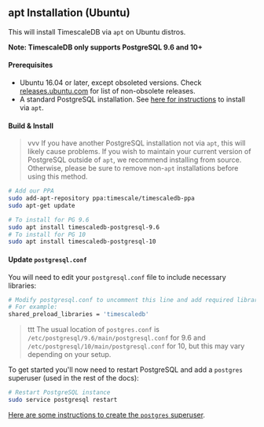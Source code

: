 ## apt Installation (Ubuntu) [](installation-apt-ubuntu)

This will install TimescaleDB via `apt` on Ubuntu distros.

**Note: TimescaleDB only supports PostgreSQL 9.6 and 10+**

#### Prerequisites

- Ubuntu 16.04 or later, except obsoleted versions.
Check [releases.ubuntu.com][ubuntu-releases] for list of
non-obsolete releases.
- A standard PostgreSQL installation.
See [here for instructions][postgresql-apt] to install via `apt`.

#### Build & Install

>vvv If you have another PostgreSQL installation not via `apt`,
this will likely cause problems.
If you wish to maintain your current version of PostgreSQL outside
of `apt`, we recommend installing from source.  Otherwise, please be
sure to remove non-`apt` installations before using this method.

```bash
# Add our PPA
sudo add-apt-repository ppa:timescale/timescaledb-ppa
sudo apt-get update

# To install for PG 9.6
sudo apt install timescaledb-postgresql-9.6
# To install for PG 10
sudo apt install timescaledb-postgresql-10
```

#### Update `postgresql.conf`

You will need to edit your `postgresql.conf` file to include
necessary libraries:
```bash
# Modify postgresql.conf to uncomment this line and add required libraries.
# For example:
shared_preload_libraries = 'timescaledb'
```

>ttt The usual location of `postgres.conf`
is `/etc/postgresql/9.6/main/postgresql.conf` for 9.6 and
`/etc/postgresql/10/main/postgresql.conf` for 10, but this may vary
depending on your setup.

To get started you'll now need to restart PostgreSQL and add
a `postgres` superuser (used in the rest of the docs):
```bash
# Restart PostgreSQL instance
sudo service postgresql restart
```

[Here are some instructions to create the `postgres` superuser][createuser].

[createuser]: http://suite.opengeo.org/docs/latest/dataadmin/pgGettingStarted/firstconnect.html
[ubuntu-releases]: http://releases.ubuntu.com/
[postgresql-apt]: https://www.postgresql.org/download/linux/ubuntu/
